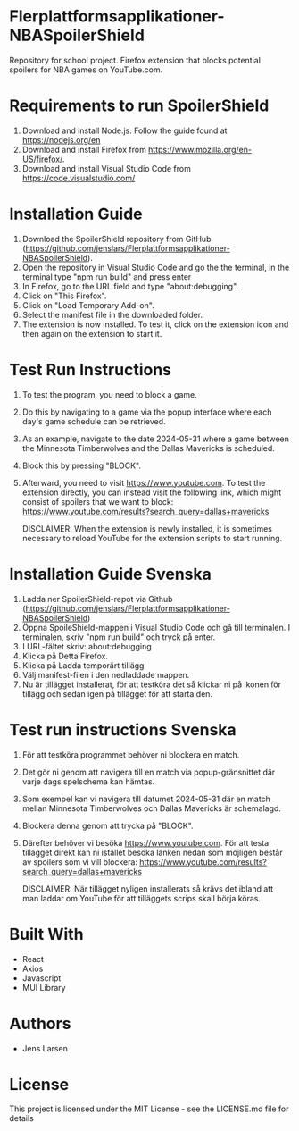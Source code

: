 # Flerplattformsapplikationer-NBASpoilerShield
 Repository for school project. Firefox extension that blocks potential spoilers for NBA games on YouTube.com.

# Requirements to run SpoilerShield
1. Download and install Node.js. Follow the guide found at https://nodejs.org/en
2. Download and install Firefox from https://www.mozilla.org/en-US/firefox/.
3. Download and install Visual Studio Code from https://code.visualstudio.com/

# Installation Guide
1. Download the SpoilerShield repository from GitHub (https://github.com/jenslars/Flerplattformsapplikationer-NBASpoilerShield).
2. Open the repository in Visual Studio Code and go the the terminal, in the terminal type "npm run build" and press enter
3. In Firefox, go to the URL field and type "about:debugging".
4. Click on "This Firefox".
5. Click on "Load Temporary Add-on".
6. Select the manifest file in the downloaded folder.
7. The extension is now installed. To test it, click on the extension icon and then again on the extension to start it.

# Test Run Instructions
1. To test the program, you need to block a game.
2. Do this by navigating to a game via the popup interface where each day's game schedule can be retrieved.
3. As an example, navigate to the date 2024-05-31 where a game between the Minnesota Timberwolves and the Dallas Mavericks is scheduled.
4. Block this by pressing "BLOCK".
5. Afterward, you need to visit https://www.youtube.com. To test the extension directly, you can instead visit the following link, which might consist of spoilers that we want to block:
   https://www.youtube.com/results?search_query=dallas+mavericks

   DISCLAIMER: When the extension is newly installed, it is sometimes necessary to reload YouTube for the extension scripts to start running.

# Installation Guide Svenska
1. Ladda ner SpoilerShield-repot via Github (https://github.com/jenslars/Flerplattformsapplikationer-NBASpoilerShield)
2. Öppna SpoileShield-mappen i Visual Studio Code och gå till terminalen. I terminalen, skriv "npm run build" och tryck på enter.
3. I URL-fältet skriv: about:debugging
4. Klicka på Detta Firefox. 
5. Klicka på Ladda temporärt tillägg
6. Välj manifest-filen i den nedladdade mappen.
7. Nu är tillägget installerat, för att testköra det så klickar ni på ikonen för tillägg och sedan igen på tillägget för att starta den. 

# Test run instructions Svenska
1. För att testköra programmet behöver ni blockera en match. 
2. Det gör ni genom att navigera till en match via popup-gränsnittet där varje dags spelschema kan hämtas.
3. Som exempel kan vi navigera till datumet 2024-05-31 där en match mellan Minnesota Timberwolves och Dallas Mavericks är schemalagd.
4. Blockera denna genom att trycka på "BLOCK". 
5. Därefter behöver vi besöka https://www.youtube.com. För att testa tillägget direkt kan ni istället besöka länken nedan som möjligen består av spoilers som vi vill blockera: 
   https://www.youtube.com/results?search_query=dallas+mavericks

   DISCLAIMER: När tillägget nyligen installerats så krävs det ibland att man laddar om YouTube för att tilläggets scrips skall börja köras. 

# Built With
- React
- Axios
- Javascript
- MUI Library

# Authors
- Jens Larsen

# License
This project is licensed under the MIT License - see the LICENSE.md file for details
